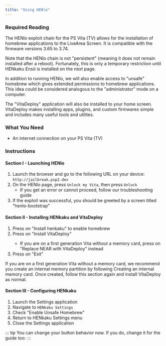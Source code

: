```yaml
---
title: "Using HENlo"
---
```


### Required Reading

The HENlo exploit chain for the PS Vita (TV) allows for the installation of homebrew applications to the LiveArea Screen. It is compatible with the firmware versions 3.65 to 3.74.

Note that the HENlo chain is not "persistent" (meaning it does not remain installed after a reboot). Fortunately, this is only a temporary restriction until HENkaku Ensō is installed on the next page.

In addition to running HENlo, we will also enable access to "unsafe" homebrew which gives extended permissions to homebrew applications. This idea could be considered analogous to the "administrator" mode on a computer.

The "VitaDeploy" application will also be installed to your home screen. VitaDeploy makes installing apps, plugins, and custom firmwares simple and includes many useful tools and utilites.

### What You Need

* An internet connection on your PS Vita (TV)

### Instructions

#### Section I - Launching HENlo

1. Launch the browser and go to the following URL on your device: `http://jailbreak.psp2.dev`
1. On the HENlo page, press `Unlock my Vita`, then press `Unlock`
    + If you get an error or cannot proceed, follow our <router-link to="troubleshooting#a-browser-based-exploit-is-not-working">troubleshooting guide</router-link>
1. If the exploit was successful, you should be greeted by a screen titled "henlo-bootstrap"

#### Section II - Installing HENkaku and VitaDeploy

1. Press <Btn btn="confirm" /> on "Install henkaku" to enable homebrew
1. Press <Btn btn="confirm" /> on "Install VitaDeploy"
    - If you are on a first generation Vita without a memory card, press <Btn btn="confirm" /> on "Replace NEAR with VitaDeploy" instead
1. Press <Btn btn="confirm" /> on "Exit"

If you are on a first generation Vita without a memory card, we recommend you create an internal memory partition by following <router-link to="creating-an-internal-memory-card">Creating an internal memory card</router-link>. Once created, follow this section again and install VitaDeploy as normal. 

#### Section III - Configuring HENkaku

1. Launch the Settings application
1. Navigate to `HENkaku Settings`
1. Check "Enable Unsafe Homebrew"
1. Return to HENkaku Settings menu
1. Close the Settings application

::: tip
You can change your <Btn btn="circle" /> button behavior now. If you do, change it for the guide too: <BtnToggler />
:::
